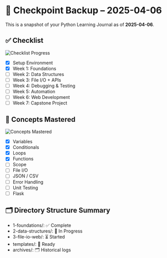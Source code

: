 # 🔖 Checkpoint Backup – 2025-04-06

This is a snapshot of your Python Learning Journal as of **2025-04-06**.

## ✅ Checklist

![Checklist Progress](https://progress-bar.dev/2/?scale=8&title=Overall%20Progress&width=500&suffix=%20of%208)

- [x] Setup Environment
- [x] Week 1: Foundations
- [ ] Week 2: Data Structures
- [ ] Week 3: File I/O + APIs
- [ ] Week 4: Debugging & Testing
- [ ] Week 5: Automation
- [ ] Week 6: Web Development
- [ ] Week 7: Capstone Project

## 🧠 Concepts Mastered

![Concepts Mastered](https://progress-bar.dev/4/?scale=10&title=Concepts%20Mastered&width=500&suffix=%20of%2010)

- [x] Variables
- [x] Conditionals
- [x] Loops
- [x] Functions
- [ ] Scope
- [ ] File I/O
- [ ] JSON / CSV
- [ ] Error Handling
- [ ] Unit Testing
- [ ] Flask

## 🗂️ Directory Structure Summary

- 1-foundations/: ✅ Complete
- 2-data-structures/: 🔄 In Progress
- 3-file-io-web/: ⏳ Started
- templates/: 📄 Ready
- archives/: 🗂️ Historical logs

